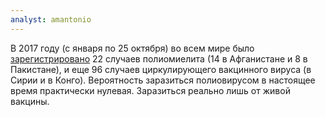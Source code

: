 ```yaml
---
analyst: amantonio
---
```


В 2017 году (с января по 25 октября) во всем мире было [зарегистрировано](http://polioeradication.org/polio-today/polio-now/this-week/) 22 случаев полиомиелита (14 в Афганистане и 8 в Пакистане), и еще 96 случаев циркулирующего вакцинного вируса (в Сирии и в Конго). Вероятность заразиться полиовирусом в настоящее время практически нулевая. Заразиться реально лишь от живой вакцины.
